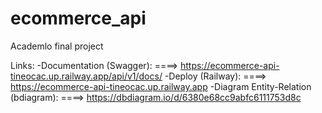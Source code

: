 # ecommerce_api
Academlo final project

Links:
-Documentation (Swagger): ====> https://ecommerce-api-tineocac.up.railway.app/api/v1/docs/
-Deploy (Railway): ====> https://ecommerce-api-tineocac.up.railway.app
-Diagram Entity-Relation (bdiagram): ====> https://dbdiagram.io/d/6380e68cc9abfc6111753d8c
